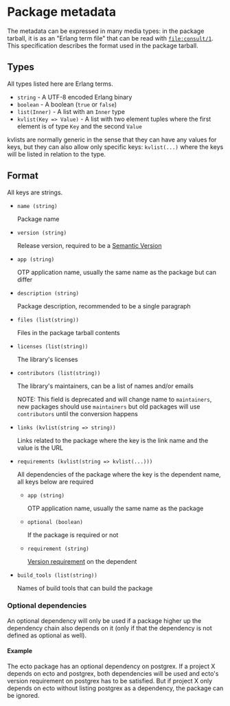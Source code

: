 # Package metadata

The metadata can be expressed in many media types: in the package tarball, it is as an "Erlang term file" that can be read with [`file:consult/1`][]. This specification describes the format used in the package tarball.

## Types

All types listed here are Erlang terms.

  + `string` - A UTF-8 encoded Erlang binary
  + `boolean` - A boolean (`true` or `false`)
  + `list(Inner)` - A list with an `Inner` type
  + `kvlist(Key => Value)` - A list with two element tuples where the first element is of type `Key` and the second `Value`

kvlists are normally generic in the sense that they can have any values for keys, but they can also allow only specific keys: `kvlist(...)` where the keys will be listed in relation to the type.

## Format

All keys are strings.

  + `name (string)`

    Package name

  + `version (string)`

    Release version, required to be a [Semantic Version][]

  + `app (string)`

    OTP application name, usually the same name as the package but can differ

  + `description (string)`

    Package description, recommended to be a single paragraph

  + `files (list(string))`

    Files in the package tarball contents

  + `licenses (list(string))`

    The library's licenses

  + `contributors (list(string))`

    The library's maintainers, can be a list of names and/or emails

    NOTE: This field is deprecated and will change name to `maintainers`, new packages
    should use `maintainers` but old packages will use `contributors` until the conversion
    happens

  + `links (kvlist(string => string))`

    Links related to the package where the key is the link name and the value is the URL

  + `requirements (kvlist(string => kvlist(...)))`

    All dependencies of the package where the key is the dependent name,
    all keys below are required

    + `app (string)`

      OTP application name, usually the same name as the package

    + `optional (boolean)`

      If the package is required or not

    + `requirement (string)`

      [Version requirement][] on the dependent

  + `build_tools (list(string))`

      Names of build tools that can build the package

### Optional dependencies

An optional dependency will only be used if a package higher up the dependency chain also depends on it (only if that the dependency is not defined as optional as well).

#### Example

The ecto package has an optional dependency on postgrex. If a project X depends on ecto and postgrex, both dependencies will be used and ecto's version requirement on postgrex has to be satisfied. But if project X only depends on ecto without listing postgrex as a dependency, the package can be ignored.

[`file:consult/1`]: http://www.erlang.org/doc/man/file.html#consult-1
[Semantic Version]: http://semver.org/
[Version requirement]: http://elixir-lang.org/docs/stable/elixir/Version.html
